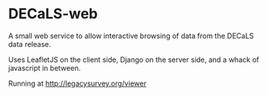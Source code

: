 DECaLS-web
==========

A small web service to allow interactive browsing of data from the DECaLS data release.

Uses LeafletJS on the client side, Django on the server side, and a whack of javascript in between.

Running at http://legacysurvey.org/viewer


